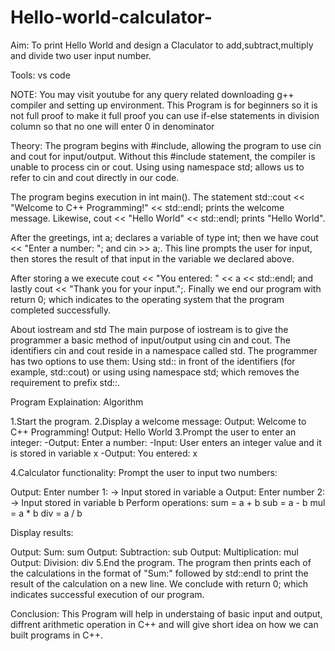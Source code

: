 # Hello-world-calculator-
Aim: To print Hello World and design a Claculator to add,subtract,multiply and divide two user input number.

Tools: vs code 

NOTE: You may visit youtube for any query related downloading g++ compiler and setting up environment. This Program is for beginners so it is not full proof to make it full proof you can use if-else statements in division column so that no one will enter 0 in denominator

Theory:
The program begins with #include, allowing the program to use cin and cout for input/output. Without this #include statement, the compiler is unable to process cin or cout. Using using namespace std; allows us to refer to cin and cout directly in our code.

The program begins execution in int main(). The statement std::cout << "Welcome to C++ Programming!" << std::endl; prints the welcome message. Likewise, cout << "Hello World" << std::endl; prints "Hello World".

After the greetings, int a; declares a variable of type int; then we have cout << "Enter a number: "; and cin >> a;. This line prompts the user for input, then stores the result of that input in the variable we declared above.

After storing a we execute cout << "You entered: " << a << std::endl; and lastly cout << "Thank you for your input.";. Finally we end our program with return 0; which indicates to the operating system that the program completed successfully.

About iostream and std
The main purpose of iostream is to give the programmer a basic method of input/output using cin and cout. The identifiers cin and cout reside in a namespace called std. The programmer has two options to use them: Using std:: in front of the identifiers (for example, std::cout) or using using namespace std; which removes the requirement to prefix std::.

Program Explaination: Algorithm

1.Start the program.
2.Display a welcome message:
Output: Welcome to C++ Programming!
Output: Hello World
3.Prompt the user to enter an integer: -Output: Enter a number: -Input: User enters an integer value and it is stored in variable x -Output: You entered: x

4.Calculator functionality: Prompt the user to input two numbers:

Output: Enter number 1: → Input stored in variable a
Output: Enter number 2: → Input stored in variable b
Perform operations: sum = a + b sub = a - b mul = a * b div = a / b

Display results:

Output: Sum: sum
Output: Subtraction: sub
Output: Multiplication: mul
Output: Division: div
5.End the program.
The program then prints each of the calculations in the format of "Sum:" followed by std::endl to print the result of the calculation on a new line. We conclude with return 0; which indicates successful execution of our program.

Conclusion: This Program will help in understaing of basic input and output, diffrent arithmetic operation in C++ and will give short idea on how we can built programs in C++.
